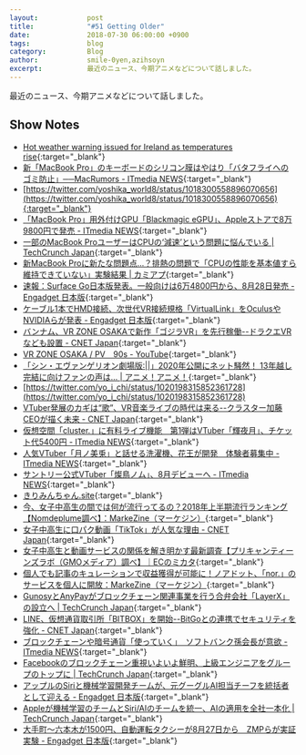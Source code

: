 ```yaml
---
layout:            post
title:             "#51 Getting Older"
date:              2018-07-30 06:00:00 +0900
tags:              blog
category:          Blog
author:            smile-0yen,azihsoyn
excerpt:           最近のニュース、今期アニメなどについて話しました。
---
```

最近のニュース、今期アニメなどについて話しました。

## Show Notes
- [Hot weather warning issued for Ireland as temperatures rise](https://www.irishtimes.com/news/environment/hot-weather-warning-issued-for-ireland-as-temperatures-rise-1.3542761){:target="_blank"}
- [新「MacBook Pro」のキーボードのシリコン膜はやはり「バタフライへのゴミ防止」──MacRumors \- ITmedia NEWS](http://www.itmedia.co.jp/news/articles/1807/20/news070.html){:target="_blank"}
- [https://twitter.com/yoshika_world8/status/1018300558896070656](https://twitter.com/yoshika_world8/status/1018300558896070656){:target="_blank"}
- [「MacBook Pro」用外付けGPU「Blackmagic eGPU」、Appleストアで8万9800円で発売 \- ITmedia NEWS](http://www.itmedia.co.jp/news/articles/1807/13/news062.html){:target="_blank"}
- [一部のMacBook ProユーザーはCPUの‘減速’という問題に悩んでいる \| TechCrunch Japan](https://jp.techcrunch.com/2018/07/20/2018-07-19-some-macbook-pro-users-complain-about-throttling-issues/){:target="_blank"}
- [新MacBook Proに新たな問題点…？排熱の問題で「CPUの性能を基本値すら維持できていない」実験結果 \| カミアプ](http://www.appps.jp/299109/){:target="_blank"}
- [速報：Surface Go日本版発表。一般向けは6万4800円から、8月28日発売 \- Engadget 日本版](https://japanese.engadget.com/2018/07/11/surface-go-6-4800-8-28/){:target="_blank"}
- [ケーブル1本でHMD接続、次世代VR接続規格「VirtualLink」をOculusやNVIDIAらが発表 \- Engadget 日本版](https://japanese.engadget.com/2018/07/19/1-hmd-vr-virtuallink-oculus-nvidia/){:target="_blank"}
- [バンナム、VR ZONE OSAKAで新作「ゴジラVR」を先行稼働\-\-ドラクエVRなども設置 \- CNET Japan](https://japan.cnet.com/article/35122729/2/){:target="_blank"}
- [VR ZONE OSAKA / PV　90s \- YouTube](https://www.youtube.com/watch?v=-LT63cLTc7g){:target="_blank"}
- [「シン・エヴァンゲリオン劇場版:\|\|」2020年公開にネット騒然！ 13年越し完結に向けファンの声は\.\.\. \| アニメ！アニメ！](https://animeanime.jp/article/2018/07/20/38848.html){:target="_blank"}
- [https://twitter.com/yo_i_chi/status/1020198315852361728](https://twitter.com/yo_i_chi/status/1020198315852361728)
- [VTuber発展のカギは“歌”、VR音楽ライブの時代は来る\-\-クラスター加藤CEOが描く未来 \- CNET Japan](https://japan.cnet.com/article/35121501/){:target="_blank"}
- [仮想空間「cluster\.」に有料ライブ機能　第1弾はVTuber「輝夜月」、チケット代5400円 \- ITmedia NEWS](http://www.itmedia.co.jp/news/articles/1807/13/news067.html){:target="_blank"}
- [人気VTuber「月ノ美兎」と話せる洗濯機、花王が開発　体験者募集中 \- ITmedia NEWS](http://www.itmedia.co.jp/news/articles/1807/19/news107.html){:target="_blank"}
- [サントリー公式VTuber「燦鳥ノム」、8月デビューへ \- ITmedia NEWS](http://www.itmedia.co.jp/news/articles/1807/19/news063.html){:target="_blank"}
- [きりみんちゃん\.site](https://kirimin-chan.site/){:target="_blank"}
- [今、女子中高生の間では何が流行ってるの？2018年上半期流行ランキング【Nomdeplume調べ】：MarkeZine（マーケジン）](https://markezine.jp/article/detail/28810){:target="_blank"}
- [女子中高生に口パク動画「TikTok」が人気な理由 \- CNET Japan](https://japan.cnet.com/article/35121876/){:target="_blank"}
- [女子中高生と動画サービスの関係を解き明かす最新調査【プリキャンティーンズラボ（GMOメディア）調べ】｜ECのミカタ](https://ecnomikata.com/ecnews/18965/){:target="_blank"}
- [個人でも記事のキュレーションで収益獲得が可能に！ノアドット、「nor\.」のサービスを個人に開放：MarkeZine（マーケジン）](https://markezine.jp/article/detail/28900){:target="_blank"}
- [GunosyとAnyPayがブロックチェーン関連事業を行う合弁会社「LayerX」の設立へ \| TechCrunch Japan](https://jp.techcrunch.com/2018/07/12/gunosy%e3%81%a8anypay%e3%81%8c%e3%83%96%e3%83%ad%e3%83%83%e3%82%af%e3%83%81%e3%82%a7%e3%83%bc%e3%83%b3%e9%96%a2%e9%80%a3%e4%ba%8b%e6%a5%ad%e3%82%92%e8%a1%8c%e3%81%86%e5%90%88%e5%bc%81%e4%bc%9a/){:target="_blank"}
- [LINE、仮想通貨取引所「BITBOX」を開始\-\-BitGoとの連携でセキュリティを強化 \- CNET Japan](https://japan.cnet.com/article/35122645/){:target="_blank"}
- [ブロックチェーンや暗号通貨「使っていく」　ソフトバンク孫会長が意欲 \- ITmedia NEWS](http://www.itmedia.co.jp/news/articles/1806/20/news065.html){:target="_blank"}
- [Facebookのブロックチェーン重視いよいよ鮮明、上級エンジニアをグループのトップに \| TechCrunch Japan](https://jp.techcrunch.com/2018/07/06/2018-07-05-bookchain/){:target="_blank"}
- [アップルのSiriと機械学習開発チームが、元グーグルAI担当チーフを統括者として迎える \- Engadget 日本版](https://japanese.engadget.com/2018/07/12/siri-ai/){:target="_blank"}
- [Appleが機械学習のチームとSiri/AIのチームを統一、AIの適用を全社一本化 \| TechCrunch Japan](https://jp.techcrunch.com/2018/07/11/2018-07-10-apple-combines-machine-learning-and-siri-teams-under-giannandrea/){:target="_blank"}
- [大手町〜六本木が1500円、自動運転タクシーが8月27日から　ZMPらが実証実験 \- Engadget 日本版](https://japanese.engadget.com/2018/07/18/1500-8-27-zmp/){:target="_blank"}
